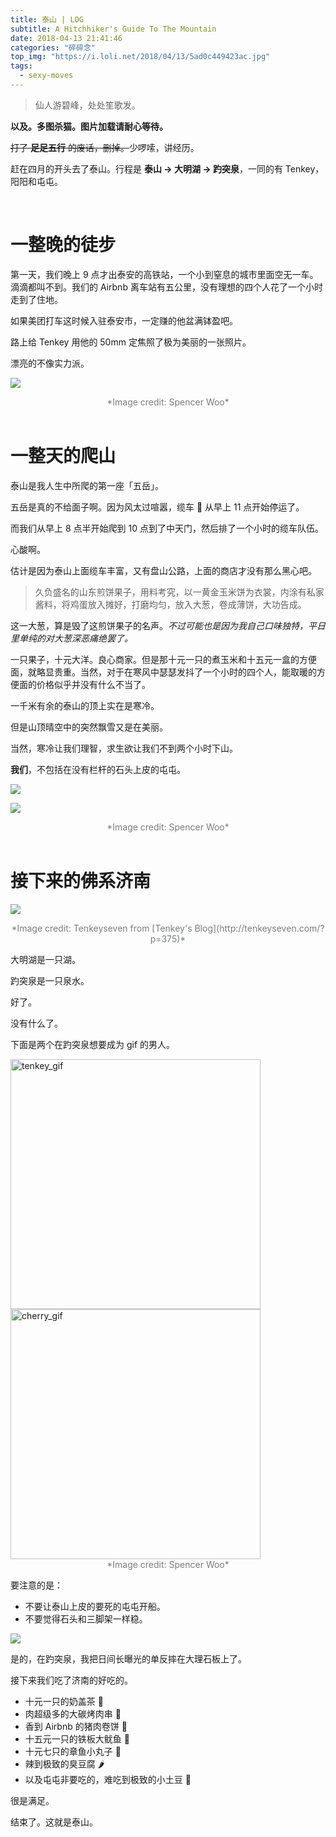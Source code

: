 ```yaml
---
title: 泰山 | LOG
subtitle: A Hitchhiker's Guide To The Mountain
date: 2018-04-13 21:41:46
categories: "碎碎念"
top_img: "https://i.loli.net/2018/04/13/5ad0c449423ac.jpg"
tags:
  - sexy-moves
---
```


> 仙人游碧峰，处处笙歌发。

**以及。多图杀猫。图片加载请耐心等待。**

~~打了 **足足五行** 的废话，删掉。~~少啰嗦，讲经历。

赶在四月的开头去了泰山。行程是 **泰山 → 大明湖 → 趵突泉**，一同的有 Tenkey，阳阳和屯屯。

<br>

# 一整晚的徒步

第一天，我们晚上 9 点才出泰安的高铁站，一个小到窒息的城市里面空无一车。滴滴都叫不到。我们的 Airbnb 离车站有五公里，没有理想的四个人花了一个小时走到了住地。

如果美团打车这时候入驻泰安市，一定赚的他盆满钵盈吧。

路上给 Tenkey 用他的 50mm 定焦照了极为美丽的一张照片。

漂亮的不像实力派。

![](https://i.loli.net/2018/04/13/5ad0c73dcd00b.jpg)

<div style="text-align: center; font-size: 14px; color: #787D7B"; >*Image credit: Spencer Woo*</div>

<br>

# 一整天的爬山

泰山是我人生中所爬的第一座「五岳」。

五岳是真的不给面子啊。因为风太过喧嚣，缆车 🚠 从早上 11 点开始停运了。

而我们从早上 8 点半开始爬到 10 点到了中天门，然后排了一个小时的缆车队伍。

心酸啊。

估计是因为泰山上面缆车丰富，又有盘山公路，上面的商店才没有那么黑心吧。

> 久负盛名的山东煎饼果子，用料考究，以一黄金玉米饼为衣裳，内涂有私家酱料，将鸡蛋放入摊好，打磨均匀，放入大葱，卷成薄饼，大功告成。

这一大葱，算是毁了这煎饼果子的名声。*不过可能也是因为我自己口味独特，平日里单纯的对大葱深恶痛绝罢了。*

一只果子，十元大洋。良心商家。但是那十元一只的煮玉米和十五元一盒的方便面，就略显贵重。当然，对于在寒风中瑟瑟发抖了一个小时的四个人，能取暖的方便面的价格似乎并没有什么不当了。

一千米有余的泰山的顶上实在是寒冷。

但是山顶晴空中的突然飘雪又是在美丽。

当然，寒冷让我们理智，求生欲让我们不到两个小时下山。

**我们**，不包括在没有栏杆的石头上皮的屯屯。

![](https://i.loli.net/2018/04/13/5ad0c8642c76f.jpg)

![](https://i.loli.net/2018/04/13/5ad0c8c473daf.jpg)

<div style="text-align: center; font-size: 14px; color: #787D7B"; >*Image credit: Spencer Woo*</div>

<br>

# 接下来的佛系济南

![](https://i.loli.net/2018/04/13/5ad0b8235e551.jpg)

<div style="text-align: center; font-size: 14px; color: #787D7B"; >*Image credit: Tenkeyseven from [Tenkey's Blog](http://tenkeyseven.com/?p=375)*</div>

大明湖是一只湖。

趵突泉是一只泉水。

好了。

没有什么了。

下面是两个在趵突泉想要成为 gif 的男人。

<img src="https://i.loli.net/2018/04/13/5ad0cc83ace98.gif" alt="tenkey_gif" width="400px"/>

<img src="https://i.loli.net/2018/04/13/5ad0cc9985c16.gif" alt="cherry_gif" width="400px"/>

<div style="text-align: center; font-size: 14px; color: #787D7B"; >*Image credit: Spencer Woo*</div>

要注意的是：

- 不要让泰山上皮的要死的屯屯开船。
- 不要觉得石头和三脚架一样稳。

![](https://i.loli.net/2018/04/13/5ad0d0f617f18.jpg)

是的，在趵突泉，我把日间长曝光的单反摔在大理石板上了。

接下来我们吃了济南的好吃的。

- 十元一只的奶盖茶 🍵
- 肉超级多的大碳烤肉串 :oden:
- 香到 Airbnb 的猪肉卷饼 🐽
- 十五元一只的铁板大鱿鱼 🦑
- 十元七只的章鱼小丸子 🐙
- 辣到极致的臭豆腐 🌶
- 以及屯屯非要吃的，难吃到极致的小土豆 🥔

很是满足。

结束了。这就是泰山。

